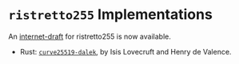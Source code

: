 # `ristretto255` Implementations

An [internet-draft][id] for ristretto255 is now available.

* Rust: [`curve25519-dalek`][dalek], by Isis Lovecruft and Henry de Valence. 

[id]: https://datatracker.ietf.org/doc/draft-hdevalence-cfrg-ristretto/
[dalek]: https://doc.dalek.rs/curve25519_dalek/
